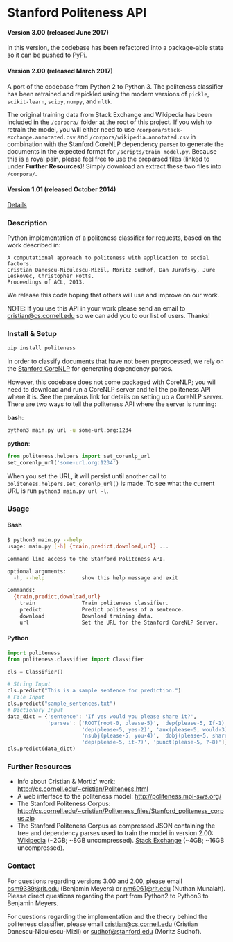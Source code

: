 Stanford Politeness API
=======================

#### Version 3.00 (released June 2017)

In this version, the codebase has been refactored into a package-able state so it can be pushed to PyPi.

#### Version 2.00 (released March 2017)

A port of the codebase from Python 2 to Python 3. The politeness classifier has been retrained and repickled using the modern versions of `pickle`, `scikit-learn`, `scipy`, `numpy`, and `nltk`.

The original training data from Stack Exchange and Wikipedia has been included in the `/corpora/` folder at the root of this project. If you wish to retrain the model, you will either need to use `/corpora/stack-exchange.annotated.csv` and `/corpora/wikipedia.annotated.csv` in combination with the Stanford CoreNLP dependency parser to generate the documents in the expected format for `/scripts/train_model.py`. Because this is a royal pain, please feel free to use the preparsed files (linked to under <b>Further Resources</b>)! Simply download an extract these two files into `/corpora/`.

#### Version 1.01 (released October 2014)

[Details](https://github.com/sudhof/politeness/tree/89506585fbd70afa265c773a68b71cf3e3fd0a64)


### Description

Python implementation of a politeness classifier for requests, based on the work described in:

	A computational approach to politeness with application to social factors.
	Cristian Danescu-Niculescu-Mizil, Moritz Sudhof, Dan Jurafsky, Jure Leskovec, Christopher Potts.
	Proceedings of ACL, 2013.

We release this code hoping that others will use and improve on our work.

NOTE: If you use this API in your work please send an email to cristian@cs.cornell.edu so we can add you to our list of users.  Thanks!

### Install & Setup

``` bash
pip install politeness
```

In order to classify documents that have not been preprocessed, we rely on the [Stanford CoreNLP](https://stanfordnlp.github.io/CoreNLP/) for generating dependency parses.

However, this codebase does not come packaged with CoreNLP; you will need to download and run a CoreNLP server and tell the politeness API where it is. See the previous link for details on setting up a CoreNLP server. There are two ways to tell the politeness API where the server is running:

**bash**:

``` bash
python3 main.py url -u some-url.org:1234
```

**python**:

``` python
from politeness.helpers import set_corenlp_url
set_corenlp_url('some-url.org:1234')
```

When you set the URL, it will persist until another call to `politeness.helpers.set_corenlp_url()` is made. To see what the current URL is run `python3 main.py url -l`.

### Usage

#### Bash

``` bash
$ python3 main.py --help
usage: main.py [-h] {train,predict,download,url} ...

Command line access to the Stanford Politeness API.

optional arguments:
  -h, --help            show this help message and exit

Commands:
  {train,predict,download,url}
    train               Train politeness classifier.
    predict             Predict politeness of a sentence.
    download            Download training data.
    url                 Set the URL for the Stanford CoreNLP Server.
```

#### Python

``` python
import politeness
from politeness.classifier import Classifier

cls = Classifier()

# String Input
cls.predict("This is a sample sentence for prediction.")
# File Input
cls.predict("sample_sentences.txt")
# Dictionary Input
data_dict = {'sentence': 'If yes would you please share it?',
             'parses': ['ROOT(root-0, please-5)', 'dep(please-5, If-1)',
                        'dep(please-5, yes-2)', 'aux(please-5, would-3)',
                        'nsubj(please-5, you-4)', 'dobj(please-5, share-6)',
                        'dep(please-5, it-7)', 'punct(please-5, ?-8)']}
cls.predict(data_dict)
```

### Further Resources

* Info about Cristian & Mortiz' work: http://cs.cornell.edu/~cristian/Politeness.html
* A web interface to the politeness model: http://politeness.mpi-sws.org/
* The Stanford Politeness Corpus: http://cs.cornell.edu/~cristian/Politeness_files/Stanford_politeness_corpus.zip
* The Stanford Politeness Corpus as compressed JSON containing the tree and dependency parses used to train the model in version 2.00: [Wikipedia](http://people.rc.rit.edu/~bsm9339/corpora/stanford_politeness/wikipedia.parsed.json.gz) (~2GB; ~8GB uncompressed). [Stack Exchange](http://people.rc.rit.edu/~bsm9339/corpora/stanford_politeness/stack-exchange.parsed.json.gz) (~4GB; ~16GB uncompressed).

### Contact

For questions regarding versions 3.00 and 2.00, please email bsm9339@rit.edu (Benjamin Meyers) or nm6061@rit.edu (Nuthan Munaiah). Please direct questions regarding the port from Python2 to Python3 to Benjamin Meyers.

For questions regarding the implementation and the theory behind the politeness classifier, please email cristian@cs.cornell.edu (Cristian Danescu-Niculescu-Mizil) or sudhof@stanford.edu (Moritz Sudhof).
